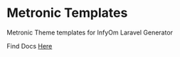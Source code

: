 # Metronic Templates

Metronic Theme templates for InfyOm Laravel Generator

Find Docs [Here](http://labs.infyom.com/laravelgenerator/docs/master/metronic-templates)